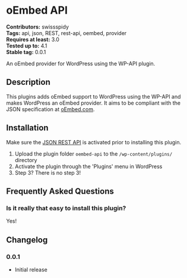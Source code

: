 # oEmbed API #
**Contributors:** swissspidy  
**Tags:** api, json, REST, rest-api, oembed, provider  
**Requires at least:** 3.0  
**Tested up to:** 4.1  
**Stable tag:** 0.0.1  

An oEmbed provider for WordPress using the WP-API plugin.

## Description ##

This plugins adds oEmbed support to WordPress using the WP-API and makes WordPress an oEmbed provider. It aims to be compliant with the JSON specification at [oEmbed.com](http://www.oembed.com).

## Installation ##

Make sure the [JSON REST API](https://wordpress.org/plugins/json-rest-api/) is activated prior to installing this plugin.

1. Upload the plugin folder `oembed-api` to the `/wp-content/plugins/` directory
2. Activate the plugin through the 'Plugins' menu in WordPress
3. Step 3? There is no step 3!

## Frequently Asked Questions ##

### Is it really that easy to install this plugin? ###

Yes!

## Changelog ##

### 0.0.1 ###
* Initial release
